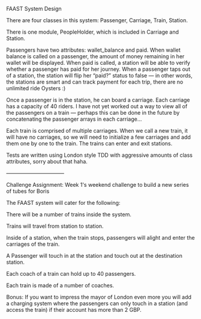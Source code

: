 FAAST System Design

There are four classes in this system: Passenger, Carriage, Train, Station.

There is one module, PeopleHolder, which is included in Carriage and Station.

Passengers have two attributes: wallet_balance and paid. When wallet balance is called on a passenger, the amount of money remaining in her wallet will be displayed. When paid is called, a station will be able to verify whether a passenger has paid for her journey. When a passenger taps out of a station, the station will flip her “paid?” status to false — in other words, the stations are smart and can track payment for each trip, there are no unlimited ride Oysters :) 

Once a passenger is in the station, he can board a carriage. Each carriage has a capacity of 40 riders. I have not yet worked out a way to view all of the passengers on a train — perhaps this can be done in the future by concatenating the passenger arrays in each carriage… 

Each train is comprised of multiple carriages. When we call a new train, it will have no carriages, so we will need to initialize a few carriages and add them one by one to the train. The trains can enter and exit stations.

Tests are written using London style TDD with aggressive amounts of class attributes, sorry about that haha.

———————————


Challenge Assignment: 
Week 1's weekend challenge to build a new series of tubes for Boris

The FAAST system will cater for the following:

There will be a number of trains inside the system.

Trains will travel from station to station.

Inside of a station, when the train stops, passengers will alight and enter the carriages of the train.

A Passenger will touch in at the station and touch out at the destination station.

Each coach of a train can hold up to 40 passengers.

Each train is made of a number of coaches.

Bonus: If you want to impress the mayor of London even more you will add a charging system where the passengers can only touch in a station (and access the train) if their account has more than 2 GBP.





